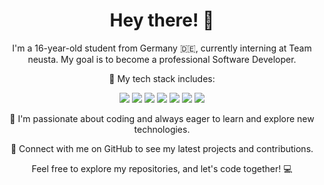 <h1 align="center">Hey there! 👋</h1>

<p align="center">
  I'm a 16-year-old student from Germany 🇩🇪, currently interning at Team neusta. My goal is to become a professional Software Developer.
</p>

<p align="center">
  🌟 My tech stack includes:
</p>

<p align="center">
  <img src="https://img.shields.io/badge/-JavaScript-F7DF1E?style=flat-square&logo=javascript&logoColor=black">
  <img src="https://img.shields.io/badge/-HTML5-E34F26?style=flat-square&logo=html5&logoColor=white">
  <img src="https://img.shields.io/badge/-CSS3-1572B6?style=flat-square&logo=css3">
  <img src="https://img.shields.io/badge/-C%23-239120?style=flat-square&logo=c-sharp&logoColor=white">
  <img src="https://img.shields.io/badge/-PHP-777BB4?style=flat-square&logo=php&logoColor=white">
  <img src="https://img.shields.io/badge/-Node.js-339933?style=flat-square&logo=node.js&logoColor=white">
  <img src="https://img.shields.io/badge/-Symfony-000000?style=flat-square&logo=symfony">
</p>

<p align="center">
  🚀 I'm passionate about coding and always eager to learn and explore new technologies.
</p>

<p align="center">
  🔗 Connect with me on GitHub to see my latest projects and contributions.
</p>

<!-- This is commented for now, because my stats on Github are trash. I use GitLab so yea, whatever.
<p align="center">
  📊 Here's a glimpse of my GitHub stats:
</p>

<p align="center">
  <img src="https://github-readme-stats.vercel.app/api?username=AtomicWasTaken&show_icons=true&count_private=true&theme=dark" alt="GitHub Stats">
</p>-->

<p align="center">
  Feel free to explore my repositories, and let's code together! 💻
</p>
